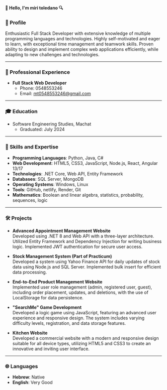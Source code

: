 
#### 👋 Hello, I'm miri toledano 🔍

### 🌟 Profile
Enthusiastic Full Stack Developer with extensive knowledge of multiple programming languages and technologies. Highly self-motivated and eager to learn, with exceptional time management and teamwork skills. Proven ability to design and implement complex web applications efficiently, while adapting to new challenges and technologies.

---

### 💼 Professional Experience
- **Full Stack Web Developer**  
  - Phone: 0548553246  
  - Email: mt0548553246@gmail.com

---

### 🎓 Education
- Software Engineering Studies, Machat  
  - Graduated: July 2024

---

### 🔧 Skills and Expertise
- **Programming Languages**: Python, Java, C#
- **Web Development**: HTML5, CSS3, JavaScript, Node.js, React, Angular 13/17
- **Technologies**: .NET Core, Web API, Entity Framework
- **Databases**: SQL Server, MongoDB
- **Operating Systems**: Windows, Linux
- **Tools**: GitHub, netlify, Render, Git
- **Mathematics**: Boolean and linear algebra, statistics, probability, sequences, logic

---

### 🛠️ Projects
- **Advanced Appointment Management Website**  
  Developed using .NET 8 and Web API with a three-layer architecture. Utilized Entity Framework and Dependency Injection for writing business logic. Implemented JWT authentication for secure user access.

- **Stock Management System (Part of Practicum)**  
  Developed a system using Yahoo Finance API for daily updates of stock data using Node.js and SQL Server. Implemented bulk insert for efficient data processing.

- **End-to-End Product Management Website**  
  Implemented user role management (admin, registered user, guest), including order placement, updates, and deletions, with the use of LocalStorage for data persistence.

- **"SearchMe" Game Development**  
  Developed a logic game using JavaScript, featuring an advanced user experience and responsive design. The system includes varying difficulty levels, registration, and data storage features.

- **Kitchen Website**  
  Developed a commercial website with a modern and responsive design suitable for all device types, utilizing HTML5 and CSS3 to create an innovative and inviting user interface.

---

### 🌐 Languages
- **Hebrew**: Native  
- **English**: Very Good  
